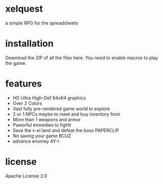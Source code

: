 # xelquest
a simple RPG for the spreadsheets

# installation
Download the ZIP of all the files here. You need to enable macros to play the game.

# features
- HD Ultra High-Def 64x64 graphics
- Over 2 Colors
- Vast fully pre-rendered game world to explore
- 2 or 1 NPCs maybe to meet and buy inventory from
- More than 1 weapons and armor
- Pweorful enmedies to fightt
- Save the x-el land and defeat the boss PAPERCLIP
- No saving your game BCUZ
- advance enomey AY-I

# license
Apache License 2.0
